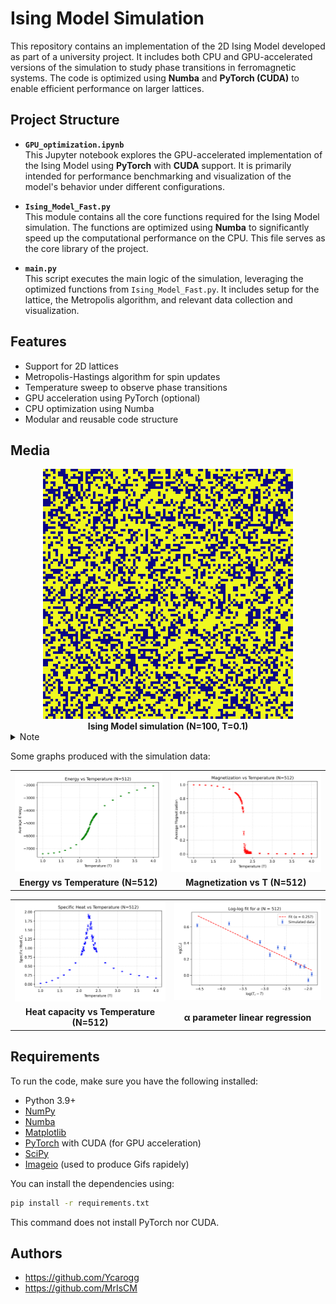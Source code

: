 # Ising Model Simulation

This repository contains an implementation of the 2D Ising Model developed as part of a university project. It includes both CPU and GPU-accelerated versions of the simulation to study phase transitions in ferromagnetic systems. The code is optimized using **Numba** and **PyTorch (CUDA)** to enable efficient performance on larger lattices.

## Project Structure

- **`GPU_optimization.ipynb`**  
  This Jupyter notebook explores the GPU-accelerated implementation of the Ising Model using **PyTorch** with **CUDA** support. It is primarily intended for performance benchmarking and visualization of the model's behavior under different configurations.

- **`Ising_Model_Fast.py`**  
  This module contains all the core functions required for the Ising Model simulation. The functions are optimized using **Numba** to significantly speed up the computational performance on the CPU. This file serves as the core library of the project.

- **`main.py`**  
  This script executes the main logic of the simulation, leveraging the optimized functions from `Ising_Model_Fast.py`. It includes setup for the lattice, the Metropolis algorithm, and relevant data collection and visualization.

## Features

- Support for 2D lattices
- Metropolis-Hastings algorithm for spin updates
- Temperature sweep to observe phase transitions
- GPU acceleration using PyTorch (optional)
- CPU optimization using Numba
- Modular and reusable code structure


## Media

<div align="center">
  <img src="Example Output\Example 2\figures\demo.gif" alt="Ising Model Simulation Demo" width="400" loop="infinite"/>
  <br/>
  <b>Ising Model simulation (N=100, T=0.1)</b>
</div>

<details>
<summary>Note</summary>
Most browsers automatically loop GIFs. If your GIF does not loop, ensure it was exported with looping enabled. The <code>loop="infinite"</code> attribute is not standard HTML, but some Markdown renderers may support it.
</details>

Some graphs produced with the simulation data:

<div align="center">

<table>
    <tr>
        <td><img src="Example Output\Example 1\figures\energy_vs_T_N512.png" alt="Energy vs Temperature (N=512)" width="350"/></td>
        <td><img src="Example Output\Example 1\figures\magnetization_vs_T_N512.png" alt="Magnetization vs T (N=512)" width="350"/></td>
    </tr>
    <tr>
        <td align="center"><b>Energy vs Temperature (N=512)</b></td>
        <td align="center"><b>Magnetization vs T (N=512)</b></td>
    </tr>
</table>

</div>

<div align="center">

<table>
    <tr>
        <td><img src="Example Output\Example 1\figures\Cv_vs_T_N512.png" alt="Cv vs Temperature (N=512)" width="350"/></td>
        <td><img src="Example Output\Example 1\figures\loglog_alpha_N512.png" alt="Alpha parameter" width="350"/></td>
    </tr>
    <tr>
        <td align="center"><b>Heat capacity vs Temperature (N=512)</b></td>
        <td align="center"><b>&#945; parameter linear regression</b></td>
    </tr>
</table>

</div>


## Requirements

To run the code, make sure you have the following installed:

- Python 3.9+
- [NumPy](https://numpy.org/)
- [Numba](https://numba.pydata.org/)
- [Matplotlib](https://matplotlib.org/)
- [PyTorch](https://pytorch.org/) with CUDA (for GPU acceleration)
- [SciPy](https://scipy.org/)
- [Imageio](https://pypi.org/project/imageio/) (used to produce Gifs rapidely)

You can install the dependencies using:

```bash
pip install -r requirements.txt
```

This command does not install PyTorch nor CUDA.

## Authors

- https://github.com/Ycarogg
- https://github.com/MrIsCM
